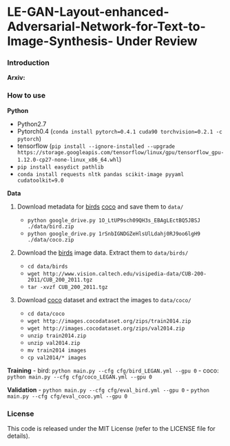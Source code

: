 # LE-GAN-Layout-enhanced-Adversarial-Network-for-Text-to-Image-Synthesis- Under Review

### Introduction


**Arxiv:** 

### How to use

**Python**

- Python2.7
- Pytorch0.4 (`conda install pytorch=0.4.1 cuda90 torchvision=0.2.1 -c pytorch`)
- tensorflow (`pip install --ignore-installed --upgrade https://storage.googleapis.com/tensorflow/linux/gpu/tensorflow_gpu-1.12.0-cp27-none-linux_x86_64.whl`)
- `pip install easydict pathlib`
- `conda install requests nltk pandas scikit-image pyyaml cudatoolkit=9.0`


**Data**
1. Download metadata for [birds](https://drive.google.com/open?id=1O_LtUP9sch09QH3s_EBAgLEctBQ5JBSJ) [coco](https://drive.google.com/open?id=1rSnbIGNDGZeHlsUlLdahj0RJ9oo6lgH9) and save them to `data/`
    - `python google_drive.py 1O_LtUP9sch09QH3s_EBAgLEctBQ5JBSJ ./data/bird.zip`
    - `python google_drive.py 1rSnbIGNDGZeHlsUlLdahj0RJ9oo6lgH9 ./data/coco.zip`

2. Download the [birds](http://www.vision.caltech.edu/visipedia/CUB-200-2011.html) image data. Extract them to `data/birds/`
    - `cd data/birds`
    - `wget http://www.vision.caltech.edu/visipedia-data/CUB-200-2011/CUB_200_2011.tgz`
    - `tar -xvzf CUB_200_2011.tgz`
    
3. Download [coco](http://cocodataset.org/#download) dataset and extract the images to `data/coco/`
    - `cd data/coco`
    - `wget http://images.cocodataset.org/zips/train2014.zip`
    - `wget http://images.cocodataset.org/zips/val2014.zip`
    - `unzip train2014.zip`
    - `unzip val2014.zip`
    - `mv train2014 images`
    - `cp val2014/* images`

**Training**
    - bird: `python main.py --cfg cfg/bird_LEGAN.yml --gpu 0`
    - coco: `python main.py --cfg cfg/coco_LEGAN.yml --gpu 0`

**Validation**
    - `python main.py --cfg cfg/eval_bird.yml --gpu 0`
    - `python main.py --cfg cfg/eval_coco.yml --gpu 0`


### License
This code is released under the MIT License (refer to the LICENSE file for details). 

